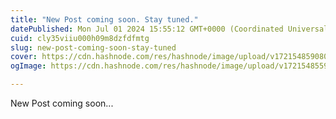 ```yaml
---
title: "New Post coming soon. Stay tuned."
datePublished: Mon Jul 01 2024 15:55:12 GMT+0000 (Coordinated Universal Time)
cuid: cly35viiu000h09m8dzfdfmtg
slug: new-post-coming-soon-stay-tuned
cover: https://cdn.hashnode.com/res/hashnode/image/upload/v1721548590808/76023ab2-df5a-407b-99c7-02f4aeb69fbd.png
ogImage: https://cdn.hashnode.com/res/hashnode/image/upload/v1721548559431/337dabf8-700a-4cc7-9a88-78ff1b55abb2.png

---
```


New Post coming soon...